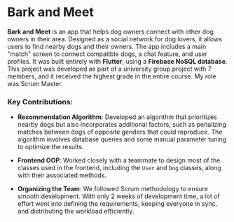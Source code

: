 # Bark and Meet

**Bark and Meet** is an app that helps dog owners connect with other dog owners in their area. Designed as a social network for dog lovers, it allows users to find nearby dogs and their owners. The app includes a main "match" screen to connect compatible dogs, a chat feature, and user profiles. It was built entirely with **Flutter**, using a **Firebase NoSQL database**. This project was developed as part of a university group project with 7 members, and it received the highest grade in the entire course. My role was Scrum Master.

### Key Contributions:

- **Recommendation Algorithm**: Developed an algorithm that prioritizes nearby dogs but also incorporates additional factors, such as penalizing matches between dogs of opposite genders that could reproduce. The algorithm involves database queries and some manual parameter tuning to optimize the results.

- **Frontend OOP**: Worked closely with a teammate to design most of the classes used in the frontend, including the `User` and `Dog` classes, along with their associated methods.

- **Organizing the Team**: We followed Scrum methodology to ensure smooth development. With only 2 weeks of development time, a lot of effort went into defining the requirements, keeping everyone in sync, and distributing the workload efficiently.
